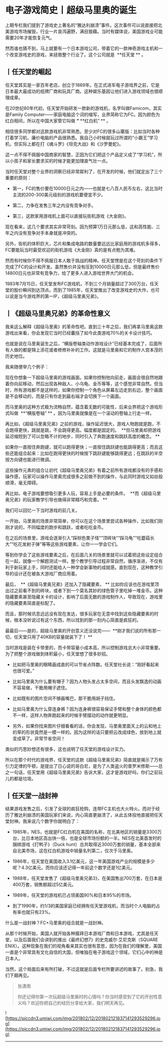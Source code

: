 # 电子游戏简史丨超级马里奥的诞生

上期专栏我们提到了游戏史上著名的“雅达利崩溃”事件。这次事件可以说直接把北美游戏市场摧毁，行业一片哀鸿遍野，满目狼藉。当时有媒体说，美国游戏业可能需要20年才能恢复元气。

然而谁也猜不到，马上就要有一个日本游戏公司，带着它的一款神奇游戏主机和一个改变游戏史的游戏，来拯救整个行业了。这个公司就是  **任天堂 ** 。

## 丨任天堂的崛起

任天堂其实是一家百年老店，创立于1889年。在正式进军电子游戏界之前，它是日本最大最成功的纸牌厂商和玩具厂商。这种娱乐基因让他们进入游戏领域也很顺理成章。

在20世纪80年代初，任天堂开始研发一款新的游戏机，名字叫做Famicom，其实是Family Computer——家庭电脑这个词的缩写，业界简称它为FC。因为颜色为红白相间，所以在中国大家管它叫做 **“**  **红白机” ** 。

相信很多同学都对这款游戏机非常熟悉。至少对FC的很多山寨版：比如当时各种打着学习机、廉价电脑的产品很熟悉。我自己小时候就玩过所谓的“小霸王”学习机，但实际上都在打《魂斗罗》《坦克大战》和《沙罗曼蛇》。

这一点不得不佩服中国商家的智慧，正因为它们把这个产品定义成了“学习机”，所以小孩子和家长要求买的时候才能更加理直气壮一点。

当时任天堂对整个业界的洞察已经非常犀利了，在开发的时候，他们就定出了三个重要的原则：

* 第一，FC的售价要在10000日元之内——也就是七八百人民币左右，这比当时主流的200-300美元级别的游戏机要便宜不少。

* 第二，力争在发售三年之内没有竞争对手。

* 第三，这款家用游戏机上面可以直接玩街机游戏《大金刚》。

现在看来，这几个要求其实非常苛刻。因为预算1万日元那么低，这和高性能、三年之内没有竞争对手本身就是冲突的。

另外，街机的体积巨大，芯片和集成电路的数量要远远比家庭用的游戏机多得多，FC要能玩当时最受欢迎的街机游戏《大金刚》真的是有点勉为其难。

然而有时候你不得不佩服日本人敢于挑战的精神。任天堂愣是在这个苛刻的条件下完成了FC的设计和开发。虽然售价并没有压到10000日元那么低，但是最终售价14800日元也非常有竞争力，给了更多人进入游戏世界大门的机会。

1983年7月15日，任天堂发布FC游戏机，不到三个月销量超过了300万台，任天堂的股价瞬间到达顶点。而到了1985年，任天堂推出了改变游戏史的大作，也可以说是当今游戏界的第一IP，《超级马里奥兄弟》。

## 丨《超级马里奥兄弟》的革命性意义

我来这么解释《超级马里奥》的革命性吧。直到三十年之后，我们再拿马里奥这款游戏出来看，你会发现它当时已经囊括了如今此类游戏70%的关卡设计技巧。

也就是说在马里奥诞生之后，“横版卷轴类动作游戏设计”已经基本完成了，后面所有人做的都是锦上添花或者修修补补的工作。这就是马里奥和它的制作人宫本茂的历史地位。

我来随便举几个例子：

现在你想象一下超级马里奥的游戏画面。如果你控制他向前走，画面会很自然地跟着你向前移动，然后出现各种敌人、小乌龟、金币等等，这个感觉非常自然。但当时，所有游戏都不是这样的，如果你控制一个角色从屏幕左边走到右边，整个画面是不会移动的，而是只有你走到最右端才会切换下一个画面。

而马里奥的这种方式极为流畅自然，蕴含着无数的可能性，后来业界把这个游戏形式叫做  **“横版卷轴” ** 。因为马里奥就像是在一个滚动的卷轴上行走一样。

再比如，《超级马里奥兄弟》之前的游戏，操作延迟很大，游戏人物跑就是跑，不会跑得更快，跳就是跳，不会跳得更高。幅度都是固定的。  **但马里奥却把游戏延迟缩短到了可以忽略不计的地步，同时引入了奔跑速度和跳跃高度的概念。 **

如果你一直按住奔跑键，就可以跑得更快；一直按住跳跃键也能跳得更高；而且这些还能组合起来：比如在跑得更快的时候按下跳跃键能够跳得更远；在跳跃的半空按方向键也能进行微调。

这些操作元素的组合让初代《超级马里奥兄弟》有着之前所有游戏都没有的手感和操作感，玩家可以操作马里奥完成很多之前做不到的操作，与此同时游戏又如丝般顺滑，毫无障碍。

再比如，电子游戏要想吸引更多人玩，容易上手是必要的条件。  **而《超级马里奥兄弟》的玩家教学引导也做得非常精巧和完善。 **

我们可以回忆一下当时游戏的前几关。

一开始，马里奥的场景非常简单，你可以在这个场景里尝试各种操作，比如我们刚刚才说的，不同幅度的跑步和跳跃，或者吃吃金币。

在之后的场景里，游戏会逐渐引入“踩棕色栗子怪”“顶砖块”“踩乌龟”“吃蘑菇长大”“吃花发射子弹”等等这些游戏要素，让你一一学会它们。

等到你学会了这些游戏要素之后，在后面几关的场景里就可以试着把这些设定组合在一起，就像一个解题测试一样。整个教学引导过程非常自然，循序渐进，不仅有利于新玩家上手，同时还能给人一种学会新事物的成就感。直到现在，这种教学引导的设计还在被各大游戏厂商应用着。

最后，  **《超级马里奥兄弟》还加入了隐藏要素， ** 比如你应该也在游戏里顶出过之前看不到的砖块，或者下到一个莫名其妙的绿色管子里吃掉一堆金币。这种隐藏要素甚至隐藏关卡的设计，影响了后面无数的游戏制作人，导致现在，游戏里的隐藏要素简直是标配了。

而且，那时候讯息远远没有现在发达，很多玩家在无意中找到这些隐藏要素的时候，根本没听说过有这个东西，所以找到的那一刻内心简直是疯狂的。

最最后——是的，超级马里奥的开创意义还没说完——  **刚才我们说的所有那一切，任天堂只用了40KB的容量就装下了！ **

当时游戏是装在卡带里的，而卡带容量小成本高，所以控制游戏总大小非常重要。为了把整个游戏做到体积最小，任天堂想了很多妙招。

* 比如把马里奥的眼睛画成直的可以节省点阵数。任天堂社长说：“刚好看起来也很可爱。”

* 比如马里奥为什么要有帽子？因为人物头发占太多空间，而且头发飘逸的动画不容易做，干脆用帽子遮住。

* 比如既有的图片空间不够画嘴巴，那干脆用胡子挡住。

* 比如马里奥为什么穿连身裤？因为连身裤很容易保证手臂和整个身体的颜色都不一样，这样人物奔跑起来的时候手臂摆动的动作就更明显。

* 另外，如果你找来图片仔细看看的话，你会发现，马里奥里面天上的云和地上的草的形状竟然是一模一样的。因为这样的话只要把云改成绿色，放到地上就变成草了。非常节省空间！

类似的巧思妙想还有很多，这也说明了任天堂的游戏设计实力。

所以在那个时代的游戏界，任天堂的这款《超级马里奥兄弟》简直就是揭示了万有引力定律的牛顿，是提出了日心说的哥白尼，是为了人类盗火的普罗米修斯——总之一句话，任天堂用《超级马里奥兄弟》告诉大家，这才是游戏好吗，你们之前玩儿的都是垃圾。

## 丨任天堂一战封神

结果游戏发售之后，引发了全球的疯狂抢购，连带FC主机也大火特火。而对于经历了雅达利崩溃的美国玩家们来说，内心简直更崩溃了，从此五体投地直接把任天堂封神。我来说几个数字你就明白了：

* 1985年，NES，也就是FC红白机在美国的名称，在北美地区的销量是3300万台，比日本地区高出快一倍，也是全球市场份额的一半。NES在北美首发时的捆绑游戏《打鸭子》（Duck hunt）总共取得近3000万套的销量，基本全部来自北美市场，这在红白机游戏中销量名列第二，仅次于马里奥。

* 1986年，任天堂在美国收入3.1亿美元，这一年美国游戏产业的规模是多少呢？4.3亿美元。而你应该还记得一年前这个数字还是1亿美元。

* 1988年，任天堂发售了《超级马里奥兄弟3》，在美国售出700万套，在日本是400万套，销售额超过5亿美元。

* 1989年，任天堂的游戏机已占领美国90%和日本95%的市场。

* 到了1990年，约1/3的美国家庭已经拥有任天堂游戏机，而当时个人电脑的占有率也就只有23%。

什么是一战封神？FC+马里奥的组合就是一战封神。

从那个时候开始，美国人就开始各种膜拜日本游戏厂商和日本游戏，尤其是任天堂，以及后面我们会讲到的推出《最终幻想7》的史克威尔·艾尼克斯（SQUARE ENIX）。这种现象在我们的视角看来其实也很有意思，因为在我们的理解里，美国一直是个非常具有文化自信的大国，但唯独在电子游戏这个领域，它们心中的神是日本人。

当然，这个局面后来有所打破，不过这就是后面专栏所要讲述的故事了。别急，我们下期再见。

> 张潇雨
> 
> 你还记得你第一次玩超级马里奥时的心情吗？你当时感受到了它的开创性意义吗？欢迎你把自己的经历分享给大家，我们明天再见。    

![https://piccdn3.umiwi.com/img/201802/12/201802121837141293529296.jpg](https://piccdn3.umiwi.com/img/201802/12/201802121837141293529296.jpg)

---
